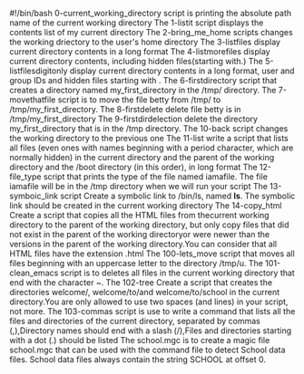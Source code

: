 #!/bin/bash
0-current_working_directory script is printing the absolute path name of the current working directory
The 1-listit script displays the contents list of my current directory
The 2-bring_me_home scripts changes the working driectory to the user's home directory
The 3-listfiles display current directory contents in a long format
The 4-listmorefiles display current directory contents, including hidden files(starting with.)
The 5-listfilesdigitonly display current directory contents in a long format, user and group IDs and hidden files starting with .
The 6-firstdirectory script that creates a directory named my_first_directory in the /tmp/ directory.
The 7-movethatfile script is to move the file betty from /tmp/ to /tmp/my_first_directory.
The 8-firstdelete delete file betty is in /tmp/my_first_directory
The 9-firstdirdelection delete the directory my_first_directory that is in the /tmp directory.
The 10-back script changes the working directory to the previous one
The 11-list write a script that lists all files (even ones with names beginning with a period character, which are normally hidden) in the current directory and the parent of the working directory and the /boot directory (in this order), in long format
The 12-file_type script that prints the type of the file named iamafile. The file iamafile will be in the /tmp directory when we will run your script
The 13-symboic_link script Create a symbolic link to /bin/ls, named __ls__. The symbolic link should be created in the current working directory
The 14-copy_html Create a script that copies all the HTML files from thecurrent working directory to the parent of the working directory, but only copy files that did not exist in the parent of the working directoryor were newer than the versions in the parent of the working directory.You can consider that all HTML files have the extension .html
The 100-lets_move script that moves all files beginning with an uppercase letter to the directory /tmp/u.
The 101-clean_emacs script is to deletes all files in the current working directory that end with the character ~.
The 102-tree Create a script that creates the directories welcome/, welcome/to/and welcome/to/school in the current directory.You are only allowed to use two spaces (and lines) in your script, not more.
The 103-commas script is use to write a command that lists all the files and directories of the current directory, separated by commas (,),Directory names should end with a slash (/),Files and directories starting with a dot (.) should be listed
The school.mgc is to create a magic file school.mgc that can be used with the command file to detect School data files. School data files always contain the string SCHOOL at offset 0.
